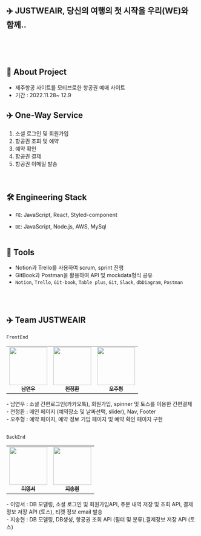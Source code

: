 ## ✈️ JUSTWEAIR, 당신의 여행의 첫 시작을 우리(WE)와 함께..

<br />
<br />
<br />

## 📌 About Project

- 제주항공 사이트를 모티브로한 항공권 예매 사이트
- 기간 : 2022.11.28~ 12.9

## ✈️ One-Way Service

1. 소셜 로그인 및 회원가입 <br />
2. 항공권 조회 및 예약<br />
3. 예약 확인 <br />
4. 항공권 결제 <br />
5. 항공권 이메일 발송 <br />
   <br />
   <br />

## 🛠 Engineering Stack

- `FE`:
  JavaScript, React, Styled-component

- `BE`:
  JavaScript, Node.js, AWS, MySql
  <br />
  <br />

## 📣 Tools

- Notion과 Trello를 사용하여 scrum, sprint 진행
- GitBook과 Postman을 활용하여 API 및 mockdata형식 공유
- `Notion`, `Trello`, `Git-book`, `Table plus`, `Git`, `Slack`, `dbDiagram`, `Postman`

<Br />
<br />

## ✈️ Team JUSTWEAIR

`FrontEnd`

<table>
  <tbody>
    <tr>
      <td align="center"><a href="https://github.com/AliceNam93"><img src="https://avatars.githubusercontent.com/u/114560119?v=4" width="100px;" alt=""/><br /><sub><b>남연우</b></sub></a><br /></td>
      <td align="center"><a href="https://github.com/haccp92"><img src="https://avatars.githubusercontent.com/u/111282517?v=4" width="100px;" alt=""/><br /><sub><b>천정환</b></sub></a><br /></td>
      <td align="center"><a href="https://github.com/OHJUHYUNG"><img src="https://avatars.githubusercontent.com/u/98579539?v=4" width="100px;" alt=""/><br /><sub><b>오주형</b></sub></a><br /></td>
     <tr/>
  </tbody>
</table>
- 남연우 : 소셜 간편로그인(카카오톡), 회원가입,
 spinner 및 토스를 이용한 간편결제 <br />
- 천정환 : 메인 페이지 (예약장소 및 날짜선택, slider), Nav, Footer <br />
- 오주형 : 예약 페이지, 예약 정보 기입 페이지 및
예약 확인 페이지 구현  <br />
<br />

`BackEnd`

<table>
  <tbody>
    <tr>
      <td align="center"><a href="https://github.com/Seoya0512"><img src="https://avatars.githubusercontent.com/u/87962966?v=4" width="100px;" alt=""/><br /><sub><b>이영서</b></sub></a><br /></td>
      <td align="center"><a href="https://github.com/applleeee"><img src="https://avatars.githubusercontent.com/u/97298721?v=4" width="100px;" alt=""/><br /><sub><b>지송현</b></sub></a><br /></td>
     <tr/>
  </tbody>
</table>
- 이영서 : DB 모델링, 소셜 로그인 및 회원가입API, 주문 내역 저장 및 조회 API, 결제정보 저장 API (토스), 티켓 정보 email 발송 <br />
- 지송현 : DB 모델링, DB생성, 항공권 조회 API (필터 및 분류),결제정보 저장 API (토스)
